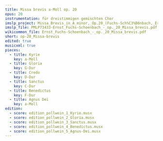 ```yaml
---
title: Missa brevis a-Moll op. 20
opus: 20
instrumentation: für dreistimmigen gemischten Chor
imslp_project: Missa_Brevis_in_A_minor,_Op.20_(Fuchs-Sch%C3%B6nbach,_Ernst)
imslp_file: PMLP73433-Ernst_Fuchs-Schoenbach_-_op._20_Missa_brevis.pdf
wikicommon_file: Ernst_Fuchs-Schoenbach_-_op._20_Missa_brevis.pdf
short: op-20_Missa-brevis
edited: true
musicxml: true
pieces:
  - title: Kyrie
    key: a-Moll
  - title: Gloria
    key: G-Dur
  - title: Credo
    key: D-Dur
  - title: Sanctus
    key: C-Dur
  - title: Benedictus
    key: F-Dur
  - title: Agnus Dei
    key: a-Moll
edition:
  - score: edition_pollwein_1_Kyrie.musx
  - score: edition_pollwein_2_Gloria.musx
  - score: edition_pollwein_3_Sanctus.musx
  - score: edition_pollwein_4_Benedictus.musx
  - score: edition_pollwein_5_Agnus-Dei.musx
---
```




